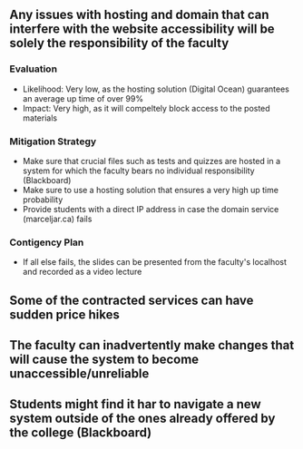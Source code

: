 ## Any issues with hosting and domain that can interfere with the website accessibility will be solely the responsibility of the faculty
    
### Evaluation 
- Likelihood: Very low, as the hosting solution (Digital Ocean) guarantees an average up time of over 99%
- Impact: Very high, as it will compeltely block access to the posted materials
    
### Mitigation Strategy
- Make sure that crucial files such as tests and quizzes are hosted in a system for which the faculty bears no individual responsibility (Blackboard)
- Make sure to use a hosting solution that ensures a very high up time probability
- Provide students with a direct IP address in case the domain service (marceljar.ca) fails
  
### Contigency Plan
- If all else fails, the slides can be presented from the faculty's localhost and recorded as a video lecture
    
## Some of the contracted services can have sudden price hikes
## The faculty can inadvertently make changes that will cause the system to become unaccessible/unreliable
## Students might find it har to navigate a new system outside of the ones already offered by the college (Blackboard)
